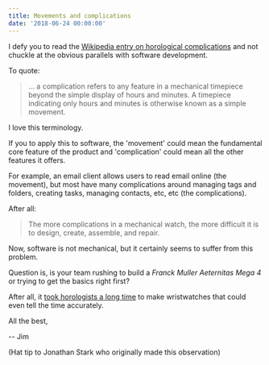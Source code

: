 ```yaml
---
title: Movements and complications
date: '2018-06-24 00:00:00'
---
```


I defy you to read the [Wikipedia entry on horological complications](https://en.wikipedia.org/wiki/Complication_(horology)) and not chuckle at the obvious parallels with software development.

To quote:

> ... a complication refers to any feature in a mechanical timepiece beyond the simple display of hours and minutes. A timepiece indicating only hours and minutes is otherwise known as a simple movement.

I love this terminology.

If you to apply this to software, the 'movement' could mean the fundamental core feature of the product and 'complication' could mean all the other features it offers.

For example, an email client allows users to read email online (the movement), but most have many complications around managing tags and folders, creating tasks, managing contacts, etc, etc (the complications).

After all:

> The more complications in a mechanical watch, the more difficult it is to design, create, assemble, and repair.

Now, software is not mechanical, but it certainly seems to suffer from this problem.

Question is, is your team rushing to build a _Franck Muller Aeternitas Mega 4_ or trying to get the basics right first?

After all, it [took horologists a long time](https://en.wikipedia.org/wiki/Mechanical_watch#History) to make wristwatches that could even tell the time accurately.

All the best,

-- Jim

(Hat tip to Jonathan Stark who originally made this observation)
